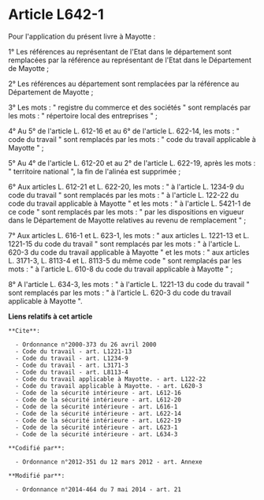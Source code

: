 # Article L642-1

Pour l'application du présent livre à Mayotte : 

1° Les références au représentant de l'Etat dans le département sont remplacées par la référence au représentant de l'Etat
dans le Département de Mayotte ; 

2° Les références au département sont remplacées par la référence au Département de Mayotte ; 

3° Les mots : " registre du commerce et des sociétés " sont remplacés par les mots : " répertoire local des entreprises " ; 

4° Au 5° de l'article L. 612-16 et au 6° de l'article L. 622-14, les  mots : " code du travail " sont remplacés par les
mots : " code du travail applicable à Mayotte " ; 

5° Au 4° de l'article L. 612-20 et au 2° de l'article L. 622-19, après les mots : " territoire national ", la fin de l'alinéa
est supprimée ; 

6° Aux articles L. 612-21 et L. 622-20, les mots : " à l'article L. 1234-9 du code du travail " sont remplacés par les mots :
" à l'article L. 122-22 du code du travail applicable à Mayotte " et les mots : " à l'article L. 5421-1 de ce code " sont
remplacés par les mots : " par les dispositions en vigueur dans le Département de Mayotte relatives au revenu de remplacement
" ; 

7° Aux articles L. 616-1 et L. 623-1, les mots : " aux articles L. 1221-13 et L. 1221-15 du code du travail " sont remplacés
par les mots : " à l'article L. 620-3 du code du travail applicable à Mayotte " et les mots : " aux articles L. 3171-3, L.
8113-4 et L. 8113-5 du même code " sont remplacés par les mots : " à l'article L. 610-8 du code du travail applicable à
Mayotte " ; 

8° A l'article L. 634-3, les mots : " à l'article L. 1221-13 du code du travail " sont remplacés par les mots : " à l'article
L. 620-3 du code du travail applicable à Mayotte ".

**Liens relatifs à cet article**

	**Cite**:

	  - Ordonnance n°2000-373 du 26 avril 2000
	  - Code du travail - art. L1221-13
	  - Code du travail - art. L1234-9
	  - Code du travail - art. L3171-3
	  - Code du travail - art. L8113-4
	  - Code du travail applicable à Mayotte. - art. L122-22
	  - Code du travail applicable à Mayotte. - art. L620-3
	  - Code de la sécurité intérieure - art. L612-16
	  - Code de la sécurité intérieure - art. L612-20
	  - Code de la sécurité intérieure - art. L616-1
	  - Code de la sécurité intérieure - art. L622-14
	  - Code de la sécurité intérieure - art. L622-19
	  - Code de la sécurité intérieure - art. L623-1
	  - Code de la sécurité intérieure - art. L634-3

	**Codifié par**:

	  - Ordonnance n°2012-351 du 12 mars 2012 - art. Annexe

	**Modifié par**:

	  - Ordonnance n°2014-464 du 7 mai 2014 - art. 21

